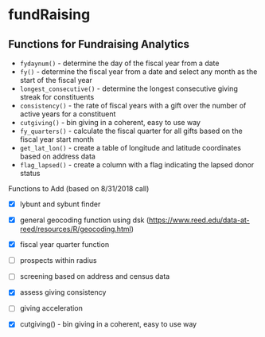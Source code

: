 fundRaising
====================
  Functions for Fundraising Analytics
-----------------------------------
  
  
- `fydaynum()` - determine the day of the fiscal year from a date
- `fy()` - determine the fiscal year from a date and select any month as the start of the fiscal year
- `longest_consecutive()` - determine the longest consecutive giving streak for constituents
- `consistency()` - the rate of fiscal years with a gift over the number of active years for a constituent
- `cutgiving()` - bin giving in a coherent, easy to use way
- `fy_quarters()` - calculate the fiscal quarter for all gifts based on the fiscal year start month
- `get_lat_lon()` - create a table of longitude and latitude coordinates based on address data
- `flag_lapsed()` - create a column with a flag indicating the lapsed donor status


Functions to Add (based on 8/31/2018 call)
- [x] lybunt and sybunt finder 
- [x] general geocoding function using dsk (https://www.reed.edu/data-at-reed/resources/R/geocoding.html)
- [x] fiscal year quarter function
- [ ] prospects within radius 
- [ ] screening based on address and census data
- [x] assess giving consistency 
- [ ] giving acceleration 
- [x] cutgiving() - bin giving in a coherent, easy to use way

